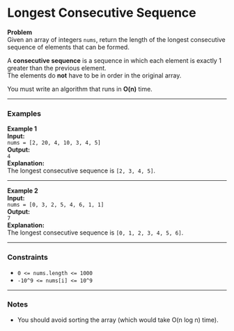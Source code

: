 # Longest Consecutive Sequence

**Problem**  
Given an array of integers `nums`, return the length of the longest consecutive sequence of elements that can be formed.

A **consecutive sequence** is a sequence in which each element is exactly 1 greater than the previous element.  
The elements do **not** have to be in order in the original array.

You must write an algorithm that runs in **O(n)** time.

---

### Examples

**Example 1**  
**Input:**  
`nums = [2, 20, 4, 10, 3, 4, 5]`  
**Output:**  
`4`  
**Explanation:**  
The longest consecutive sequence is `[2, 3, 4, 5]`.

---

**Example 2**  
**Input:**  
`nums = [0, 3, 2, 5, 4, 6, 1, 1]`  
**Output:**  
`7`  
**Explanation:**  
The longest consecutive sequence is `[0, 1, 2, 3, 4, 5, 6]`.

---

### Constraints

- `0 <= nums.length <= 1000`
- `-10^9 <= nums[i] <= 10^9`

---

### Notes

- You should avoid sorting the array (which would take O(n log n) time).
